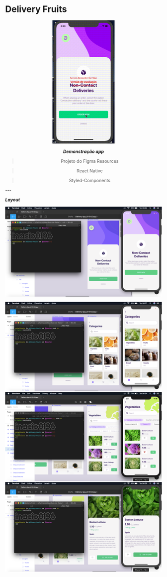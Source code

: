 # Delivery Fruits

<div align='center' >
<img src="img/gif.gif" title="FVCproductions" alt="Gif" width='200' ></img>

***Demonstração app***

> Projeto do Figma Resources

> React Native

> Styled-Components
</div>
---

***Layout***

[![INSERT YOUR GRAPHIC HERE](img/screen1.png)]()

![Recordit GIF](img/screen2.png)
![Recordit GIF](img/screen3.png)
![Recordit GIF](img/screen4.png)

